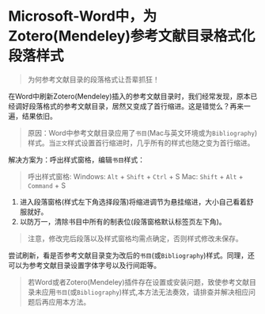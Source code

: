 # Microsoft-Word中，为Zotero(Mendeley)参考文献目录格式化段落样式

> 为何参考文献目录的段落格式让吾辈抓狂！

在Word中刷新Zotero(Mendeley)插入的参考文献目录时，我们经常发现，原本已经调好段落格式的参考文献目录，居然又变成了首行缩进。这是错觉么？再来一遍，结果依旧。

> 原因：Word中参考文献目录应用了`书目`(Mac与英文环境或为`Bibliography`)样式。当`正文`样式设置首行缩进时，几乎所有的样式也随之变为首行缩进。

解决方案为：呼出样式窗格，编辑`书目`样式：

> 呼出样式窗格:
> Windows: `Alt` + `Shift` + `Ctrl` + S
> Mac: `Shift` + `Alt` + `Command` + S

1. 进入段落窗格(样式左下角选择段落)将缩进调节为悬挂缩进，大小自己看着舒服就好。
1. 以防万一，清除书目中所有的制表位(段落窗格默认标签页左下角)。

> 注意，修改完后段落以及样式窗格均需点确定，否则样式修改未保存。

尝试刷新，看是否参考文献目录变为改后的`书目`(或`Bibliography`)样式。同理，还可以为参考文献目录设置字体字号以及行间距等。

> 若Word或者Zotero(Mendeley)插件存在设置或安装问题，致使参考文献目录未应用`书目`(或`Bibliography`)样式,本方法无法奏效，请排查并解决相应问题后再应用本方法。

